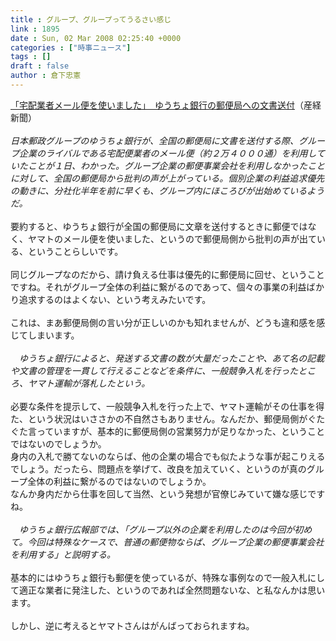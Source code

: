 ```yaml
---
title : グループ、グループってうるさい感じ
link : 1895
date : Sun, 02 Mar 2008 02:25:40 +0000
categories : ["時事ニュース"]
tags : []
draft : false
author : 倉下忠憲
---
```


<A HREF="http://sankei.jp.msn.com/politics/policy/080301/plc0803012316006-n1.htm" TARGET="_blank">「宅配業者メール便を使いました」　ゆうちょ銀行の郵便局への文書送付</A>（産経新聞）<BR><BR><I>日本郵政グループのゆうちょ銀行が、全国の郵便局に文書を送付する際、グループ企業のライバルである宅配便業者のメール便（約２万４０００通）を利用していたことが１日、わかった。グループ企業の郵便事業会社を利用しなかったことに対して、全国の郵便局から批判の声が上がっている。個別企業の利益追求優先の動きに、分社化半年を前に早くも、グループ内にほころびが出始めているようだ。</I><BR><BR>要約すると、ゆうちょ銀行が全国の郵便局に文章を送付するときに郵便ではなく、ヤマトのメール便を使いました、というので郵便局側から批判の声が出ている、ということらしいです。<BR><BR>同じグループなのだから、請け負える仕事は優先的に郵便局に回せ、ということですね。それがグループ全体の利益に繋がるのであって、個々の事業の利益ばかり追求するのはよくない、という考えみたいです。<BR><BR>これは、まあ郵便局側の言い分が正しいのかも知れませんが、どうも違和感を感じてしまいます。<BR><BR><I>　ゆうちょ銀行によると、発送する文書の数が大量だったことや、あて名の記載や文書の管理を一貫して行えることなどを条件に、一般競争入札を行ったところ、ヤマト運輸が落札したという。</I><BR><BR>必要な条件を提示して、一般競争入札を行った上で、ヤマト運輸がその仕事を得た、という状況はいささかの不自然さもありません。なんだか、郵便局側がぐたぐた言っていますが、基本的に郵便局側の営業努力が足りなかった、ということではないのでしょうか。<BR>身内の入札で勝てないのならば、他の企業の場合でも似たような事が起こりえるでしょう。だったら、問題点を挙げて、改良を加えていく、というのが真のグループ全体の利益に繋がるのではないのでしょうか。<BR>なんか身内だから仕事を回して当然、という発想が官僚じみていて嫌な感じですね。<BR><BR><I>　ゆうちょ銀行広報部では、「グループ以外の企業を利用したのは今回が初めて。今回は特殊なケースで、普通の郵便物ならば、グループ企業の郵便事業会社を利用する」と説明する。</I><BR><BR>基本的にはゆうちょ銀行も郵便を使っているが、特殊な事例なので一般入札にして適正な業者に発注した、というのであれば全然問題ないな、と私なんかは思います。<BR><BR>しかし、逆に考えるとヤマトさんはがんばっておられますね。<br><br>
